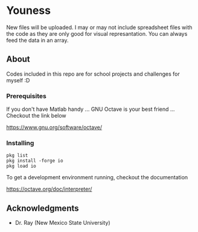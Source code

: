 # Youness

New files will be uploaded. I may or may not include spreadsheet files with the code as they are only good for visual represantation. You can always feed the data in an array.

## About

Codes included in this repo are for school projects and challenges for myself :D

### Prerequisites

If you don't have Matlab handy ... GNU Octave is your best friend ... Checkout the link below

https://www.gnu.org/software/octave/


### Installing

```
pkg list
pkg install -forge io
pkg load io
```

To get a development environment running, checkout the documentation

https://octave.org/doc/interpreter/

## Acknowledgments

* Dr. Ray (New Mexico State University)

